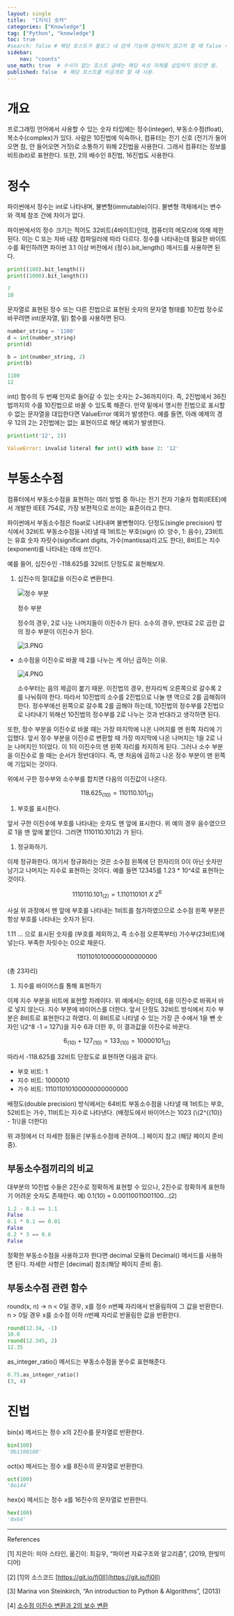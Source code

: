 ```yaml
---
layout: single
title:  "[지식] 숫자"
categories: ["Knowledge"]
tag: ["Python", "knowledge"]
toc: true
#search: false # 해당 포스트가 블로그 내 검색 기능에 검색되지 않고자 할 때 false 사용.
sidebar:
    nav: "counts"
use_math: true  # 수식이 없는 포스트 글에는 해당 속성 자체를 삽입하지 않으면 됨.
published: false  # 해당 포스트를 비공개로 할 때 사용.
---
```

# 개요

프로그래밍 언어에서 사용할 수 있는 숫자 타입에는 정수(integer), 부동소수점(float), 복소수(complex)가 있다. 사람은 10진법에 익숙하나, 컴퓨터는 전기 신호 (전기가 들어오면 참, 안 들어오면 거짓)로 소통하기 위해 2진법을 사용한다. 그래서 컴퓨터는 정보를 비트(bit)로 표현한다. 또한, 2의 배수인 8진법, 16진법도 사용한다. 

# 정수

파이썬에서 정수는 int로 나타내며, 불변형(immutable)이다. 불변형 객체에서는 변수와 객체 참조 간에 차이가 없다. 

파이썬에서의 정수 크기는 적어도 32비트(4바이트)인데, 컴퓨터의 메모리에 의해 제한된다. 이는 C 또는 자바 내장 컴파일러에 따라 다르다. 정수를 나타내는데 필요한 바이트 수를 확인하려면 파이썬 3.1 이상 버전에서 (정수).bit_length() 메서드를 사용하면 된다. 

```python
print((100).bit_length())
print((1000).bit_length())
```

```python
7
10
```

문자열로 표현된 정수 또는 다른 진법으로 표현된 숫자의 문자열 형태를 10진법 정수로 바꾸려면 int(문자열, 밑) 함수를 사용하면 된다.

```python
number_string = '1100'
d = int(number_string)
print(d)

b = int(number_string, 2)
print(b)
```

```python
1100
12
```

int() 함수의 두 번째 인자로 들어갈 수 있는 숫자는 2~36까지이다. 즉, 2진법에서 36진법까지의 수를 10진법으로 바꿀 수 있도록 해준다. 만약 밑에서 명시한 진법으로 표시할 수 없는 문자열을 대입한다면 ValueError 예외가 발생한다. 예를 들면, 아래 예제의 경우 12의 2는 2진법에는 없는 표현이므로 해당 예외가 발생한다.

```python
print(int('12', 2))
```

```python
ValueError: invalid literal for int() with base 2: '12'
```

# 부동소수점

컴퓨터에서 부동소수점을 표현하는 여러 방법 중 하나는 전기 전자 기술자 협회(IEEE)에서 개발한 IEEE 754로, 가장 보편적으로 쓰이는 표준이라고 한다. 

파이썬에서 부동소수점은 float로 나타내며 불변형이다. 단정도(single precision) 방식에서 32비트 부동소수점을 나타낼 때 1비트는 부호(sign) (0: 양수, 1: 음수), 23비트는 유효 숫자 자릿수(significant digits, 가수(mantissa)라고도 한다), 8비트는 지수(exponent)를 나타내는 데에 쓰인다. 

예를 들어, 십진수인 -118.625를 32비트 단정도로 표현해보자. 

1. 십진수의 절대값을 이진수로 변환한다.
    
    ![정수 부분](/images/2023-05-16/2023-05-16-data-structure-number-1.png)
    
    정수 부분
    
    정수의 경우, 2로 나눈 나머지들이 이진수가 된다. 소수의 경우, 반대로 2로 곱한 값의 정수 부분이 이진수가 된다.
    
    ![3.PNG](/images/2023-05-16/2023-05-16-data-structure-number-2.png)
    

- 소수점을 이진수로 바꿀 때 2를 나누는 게 아닌 곱하는 이유.
    
    ![4.PNG](/images/2023-05-16/2023-05-16-data-structure-number-3.png)
    
    소수부터는 음의 제곱이 붙기 때문. 이진법의 경우, 한자리씩 오른쪽으로 갈수록 2를 나눠줘야 한다. 따라서 10진법의 소수를 2진법으로 나눌 땐 역으로 2를 곱해줘야 한다. 정수부에선 왼쪽으로 갈수록 2를 곱해야 하는데, 10진법의 정수부를 2진법으로 나타내기 위해선 10진법의 정수부를 2로 나누는 것과 반대라고 생각하면 된다. 
    

또한, 정수 부분을 이진수로 바꿀 때는 가장 마지막에 나온 나머지를 맨 왼쪽 자리에 기입했다. 앞서 정수 부분을 이진수로 변환할 때 가장 마지막에 나온 나머지는 1을 2로 나눈 나머지인 1이었다. 이 1이 이진수의 맨 왼쪽 자리를 차지하게 된다. 그러나 소수 부분을 이진수로 쓸 때는 순서가 정반대이다. 즉, 맨 처음에 곱하고 나온 정수 부분이 맨 왼쪽에 기입되는 것이다. 

위에서 구한 정수부와 소수부를 합치면 다음의 이진값이 나온다.

$$
118.625_{(10)} = 110110.101_{(2)}
$$

1. 부호를 표시한다. 

앞서 구한 이진수에 부호를 나타내는 숫자도 맨 앞에 표시한다. 위 예의 경우 음수였으므로 1을 맨 앞에 붙인다. 그러면 1110110.101(2) 가 된다.

1. 정규화하기.

이제 정규화한다. 여기서 정규화라는 것은 소수점 왼쪽에 단 한자리의 0이 아닌 숫자만 남기고 나머지는 지수로 표현하는 것이다. 예를 들면 12345를 1.23 * 10^4로 표현하는 것이다. 

$$
1110110.101_{(2)} = 1.110110101\ X \ 2^{6}
$$

사실 위 과정에서 맨 앞에 부호를 나타내는 1비트를 첨가하였으므로 소수점 왼쪽 부분은 항상 부호를 나타내는 숫자가 된다. 

1.11 … 으로 표시된 숫자를 (부호를 제외하고, 즉 소수점 오른쪽부터) 가수부(23비트)에 넣는다. 부족한 자릿수는 0으로 채운다.

$$
11011010100000000000000
$$

(총 23자리)

1. 지수를 바이어스를 통해 표현하기

이제 지수 부분을 비트에 표현할 차례이다. 위 예에서는 6인데, 6을 이진수로 바꿔서 바로 넣지 않는다. 지수 부분에 바이어스를 더한다. 앞서 단정도 32비트 방식에서 지수 부분은 8비트로 표현한다고 하였다. 이 8비트로 나타낼 수 있는 가장 큰 수에서 1을 뺀 숫자인 \\(2^8 -1 = 127\\)을 지수 6과 더한 후, 이 결과값을 이진수로 바꾼다.

$$
6_{(10)} + 127_{(10)} = 133_{(10)} = 10000101_{(2)}
$$

따라서 -118.625를 32비트 단정도로 표현하면 다음과 같다.

- 부호 비트: 1
- 지수 비트: 1000010
- 가수 비트: 111011010100000000000000

배정도(double precision) 방식에서는 64비트 부동소수점을 나타낼 때 1비트는 부호, 52비트는 가수, 11비트는 지수로 나타낸다. (배정도에서 바이어스는 1023 (\\(2^{(10)} - 1)\\)을 더한다)

위 과정에서 더 자세한 점들은 [부동소수점에 관하여…] 페이지 참고 (해당 페이지 준비 중).

## 부동소수점끼리의 비교

대부분의 10진법 수들은 2진수로 정확하게 표현할 수 있으나, 2진수로 정확하게 표현하기 어려운 숫자도 존재한다. 예) 0.1(10) = 0.00110011001100…(2) 

```python
1.2 - 0.1 == 1.1
False
0.1 * 0.1 == 0.01
False
0.2 * 3 == 0.6
False
```

정확한 부동소수점을 사용하고자 한다면 decimal 모듈의 Decimal() 메서드를 사용하면 된다. 자세한 사항은 [decimal] 참조(해당 페이지 준비 중).

## 부동소수점 관련 함수

round(x, n) → n < 0일 경우, x를 정수 n번째 자리에서 반올림하여 그 값을 반환한다. n > 0일 경우 x를 소수점 이하 n번째 자리로 반올림한 값을 반환한다.

```python
round(12.34, -1)
10.0
round(12.345, 2)
12.35
```

as_integer_ratio() 메서드는 부동소수점을 분수로 표현해준다.

```python
0.75.as_integer_ratio()
(3, 4)
```

# 진법

bin(x) 메서드는 정수 x의 2진수를 문자열로 반환한다. 

```python
bin(100)
'0b1100100'
```

oct(x) 메서드는 정수 x를 8진수의 문자열로 반환한다.

```python
oct(100)
'0o144'
```

hex(x) 메서드는 정수 x를 16진수의 문자열로 반환한다.

```python
hex(100)
'0x64'
```

---

References

[1] 지은이: 미아 스타인, 옮긴이: 최길우, “파이썬 자료구조와 알고리즘”, (2019, 한빛미디어)

[2] [1]의 소스코드 [https://git.io/fj0II](https://git.io/fj0II)

[3] Marina von Steinkirch, “An introduction to Python & Algorithms”, (2013)

[4] [소수점 이진수 변환과 2의 보수 변환](https://amkorousagi-money.tistory.com/entry/소수점-이진수-변환과-2의-보수-변환)
